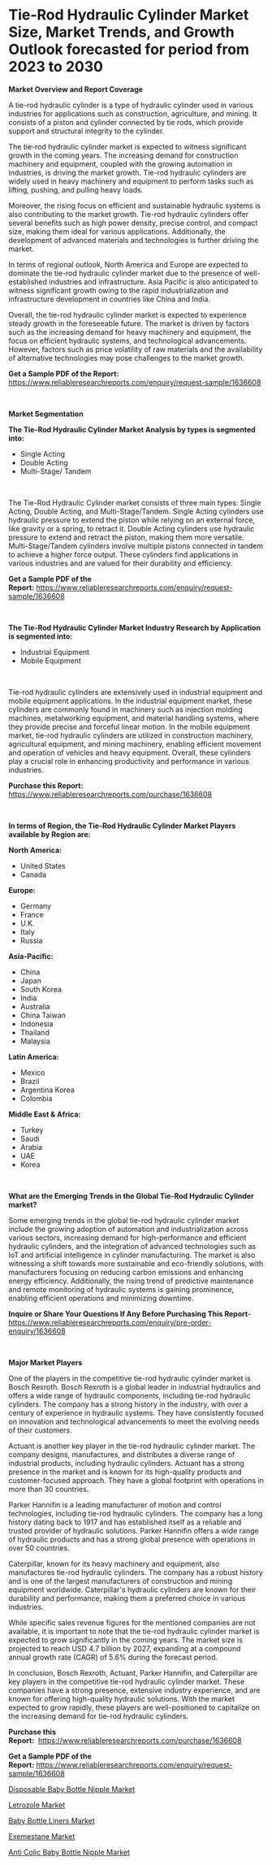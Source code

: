 <p><h1>Tie-Rod Hydraulic Cylinder Market Size, Market Trends, and Growth Outlook forecasted for period from 2023 to 2030</h1></p><p><strong>Market Overview and Report Coverage</strong></p>
<p><p>A tie-rod hydraulic cylinder is a type of hydraulic cylinder used in various industries for applications such as construction, agriculture, and mining. It consists of a piston and cylinder connected by tie rods, which provide support and structural integrity to the cylinder.</p><p>The tie-rod hydraulic cylinder market is expected to witness significant growth in the coming years. The increasing demand for construction machinery and equipment, coupled with the growing automation in industries, is driving the market growth. Tie-rod hydraulic cylinders are widely used in heavy machinery and equipment to perform tasks such as lifting, pushing, and pulling heavy loads.</p><p>Moreover, the rising focus on efficient and sustainable hydraulic systems is also contributing to the market growth. Tie-rod hydraulic cylinders offer several benefits such as high power density, precise control, and compact size, making them ideal for various applications. Additionally, the development of advanced materials and technologies is further driving the market.</p><p>In terms of regional outlook, North America and Europe are expected to dominate the tie-rod hydraulic cylinder market due to the presence of well-established industries and infrastructure. Asia Pacific is also anticipated to witness significant growth owing to the rapid industrialization and infrastructure development in countries like China and India.</p><p>Overall, the tie-rod hydraulic cylinder market is expected to experience steady growth in the foreseeable future. The market is driven by factors such as the increasing demand for heavy machinery and equipment, the focus on efficient hydraulic systems, and technological advancements. However, factors such as price volatility of raw materials and the availability of alternative technologies may pose challenges to the market growth.</p></p>
<p><strong>Get a Sample PDF of the Report:</strong> <a href="https://www.reliableresearchreports.com/enquiry/request-sample/1636608">https://www.reliableresearchreports.com/enquiry/request-sample/1636608</a></p>
<p>&nbsp;</p>
<p><strong>Market Segmentation</strong></p>
<p><strong>The Tie-Rod Hydraulic Cylinder Market Analysis by types is segmented into:</strong></p>
<p><ul><li>Single Acting</li><li>Double Acting</li><li>Multi-Stage/ Tandem</li></ul></p>
<p>&nbsp;</p>
<p><p>The Tie-Rod Hydraulic Cylinder market consists of three main types: Single Acting, Double Acting, and Multi-Stage/Tandem. Single Acting cylinders use hydraulic pressure to extend the piston while relying on an external force, like gravity or a spring, to retract it. Double Acting cylinders use hydraulic pressure to extend and retract the piston, making them more versatile. Multi-Stage/Tandem cylinders involve multiple pistons connected in tandem to achieve a higher force output. These cylinders find applications in various industries and are valued for their durability and efficiency.</p></p>
<p><strong>Get a Sample PDF of the Report:</strong>&nbsp;<a href="https://www.reliableresearchreports.com/enquiry/request-sample/1636608">https://www.reliableresearchreports.com/enquiry/request-sample/1636608</a></p>
<p>&nbsp;</p>
<p><strong>The Tie-Rod Hydraulic Cylinder Market Industry Research by Application is segmented into:</strong></p>
<p><ul><li>Industrial Equipment</li><li>Mobile Equipment</li></ul></p>
<p>&nbsp;</p>
<p><p>Tie-rod hydraulic cylinders are extensively used in industrial equipment and mobile equipment applications. In the industrial equipment market, these cylinders are commonly found in machinery such as injection molding machines, metalworking equipment, and material handling systems, where they provide precise and forceful linear motion. In the mobile equipment market, tie-rod hydraulic cylinders are utilized in construction machinery, agricultural equipment, and mining machinery, enabling efficient movement and operation of vehicles and heavy equipment. Overall, these cylinders play a crucial role in enhancing productivity and performance in various industries.</p></p>
<p><strong>Purchase this Report:</strong>&nbsp; <a href="https://www.reliableresearchreports.com/purchase/1636608">https://www.reliableresearchreports.com/purchase/1636608</a></p>
<p>&nbsp;</p>
<p><strong>In terms of Region, the Tie-Rod Hydraulic Cylinder Market Players available by Region are:</strong></p>
<p>
    <p> <strong> North America: </strong>
        <ul>
            <li>United States</li>
            <li>Canada</li>
        </ul>
        </p> 
    <p> <strong> Europe: </strong>
        <ul>
            <li>Germany</li>
            <li>France</li>
            <li>U.K.</li>
            <li>Italy</li>
            <li>Russia</li>
        </ul>
        </p> 
    <p> <strong> Asia-Pacific: </strong>
        <ul>
            <li>China</li>
            <li>Japan</li>
            <li>South Korea</li>
            <li>India</li>
            <li>Australia</li>
            <li>China Taiwan</li>
            <li>Indonesia</li>
            <li>Thailand</li>
            <li>Malaysia</li>
        </ul>
        </p> 
    <p> <strong> Latin America: </strong>
        <ul>
            <li>Mexico</li>
            <li>Brazil</li>
            <li>Argentina Korea</li>
            <li>Colombia</li>
        </ul>
        </p> 
    <p> <strong> Middle East & Africa: </strong>
        <ul>
            <li>Turkey</li>
            <li>Saudi</li>
            <li>Arabia</li>
            <li>UAE</li>
            <li>Korea</li>
        </ul>
    </p>
    </p>
<p>&nbsp;</p>
<p><strong>What are the Emerging Trends in the Global Tie-Rod Hydraulic Cylinder market?</strong></p>
<p><p>Some emerging trends in the global tie-rod hydraulic cylinder market include the growing adoption of automation and industrialization across various sectors, increasing demand for high-performance and efficient hydraulic cylinders, and the integration of advanced technologies such as IoT and artificial intelligence in cylinder manufacturing. The market is also witnessing a shift towards more sustainable and eco-friendly solutions, with manufacturers focusing on reducing carbon emissions and enhancing energy efficiency. Additionally, the rising trend of predictive maintenance and remote monitoring of hydraulic systems is gaining prominence, enabling efficient operations and minimizing downtime.</p></p>
<p><strong>Inquire or Share Your Questions If Any Before Purchasing This Report</strong>- <a href="https://www.reliableresearchreports.com/enquiry/pre-order-enquiry/1636608">https://www.reliableresearchreports.com/enquiry/pre-order-enquiry/1636608</a></p>
<p>&nbsp;</p>
<p><strong>Major Market Players</strong></p>
<p><p>One of the players in the competitive tie-rod hydraulic cylinder market is Bosch Rexroth. Bosch Rexroth is a global leader in industrial hydraulics and offers a wide range of hydraulic components, including tie-rod hydraulic cylinders. The company has a strong history in the industry, with over a century of experience in hydraulic systems. They have consistently focused on innovation and technological advancements to meet the evolving needs of their customers.</p><p>Actuant is another key player in the tie-rod hydraulic cylinder market. The company designs, manufactures, and distributes a diverse range of industrial products, including hydraulic cylinders. Actuant has a strong presence in the market and is known for its high-quality products and customer-focused approach. They have a global footprint with operations in more than 30 countries.</p><p>Parker Hannifin is a leading manufacturer of motion and control technologies, including tie-rod hydraulic cylinders. The company has a long history dating back to 1917 and has established itself as a reliable and trusted provider of hydraulic solutions. Parker Hannifin offers a wide range of hydraulic products and has a strong global presence with operations in over 50 countries.</p><p>Caterpillar, known for its heavy machinery and equipment, also manufactures tie-rod hydraulic cylinders. The company has a robust history and is one of the largest manufacturers of construction and mining equipment worldwide. Caterpillar's hydraulic cylinders are known for their durability and performance, making them a preferred choice in various industries.</p><p>While specific sales revenue figures for the mentioned companies are not available, it is important to note that the tie-rod hydraulic cylinder market is expected to grow significantly in the coming years. The market size is projected to reach USD 4.7 billion by 2027, expanding at a compound annual growth rate (CAGR) of 5.6% during the forecast period.</p><p>In conclusion, Bosch Rexroth, Actuant, Parker Hannifin, and Caterpillar are key players in the competitive tie-rod hydraulic cylinder market. These companies have a strong presence, extensive industry experience, and are known for offering high-quality hydraulic solutions. With the market expected to grow rapidly, these players are well-positioned to capitalize on the increasing demand for tie-rod hydraulic cylinders.</p></p>
<p><strong>Purchase this Report:</strong>&nbsp;&nbsp;<a href="https://www.reliableresearchreports.com/purchase/1636608">https://www.reliableresearchreports.com/purchase/1636608</a></p>
<p></p>
<p><strong>Get a Sample PDF of the Report:</strong>&nbsp;<a href="https://www.reliableresearchreports.com/enquiry/request-sample/1636608">https://www.reliableresearchreports.com/enquiry/request-sample/1636608</a></p>
<p><p><a href="https://www.linkedin.com/pulse/disposable-baby-bottle-nipple-market-size-2023-2030-global-w6ipe/">Disposable Baby Bottle Nipple Market</a></p><p><a href="https://medium.com/@annarussell1981/letrozole-market-trends-and-market-analysis-forecasted-for-period-2023-2030-5b068119396c">Letrozole Market</a></p><p><a href="https://www.linkedin.com/pulse/baby-bottle-liners-market-size-share-amp-trends-analysis-0uxge/">Baby Bottle Liners Market</a></p><p><a href="https://medium.com/@avarobertson1969/exemestane-market-insights-into-market-cagr-market-trends-and-growth-strategies-219fe6ad1225">Exemestane Market</a></p><p><a href="https://www.linkedin.com/pulse/decoding-anti-colic-baby-bottle-nipple-market-deep-dive-m1khe/">Anti Colic Baby Bottle Nipple Market</a></p></p>